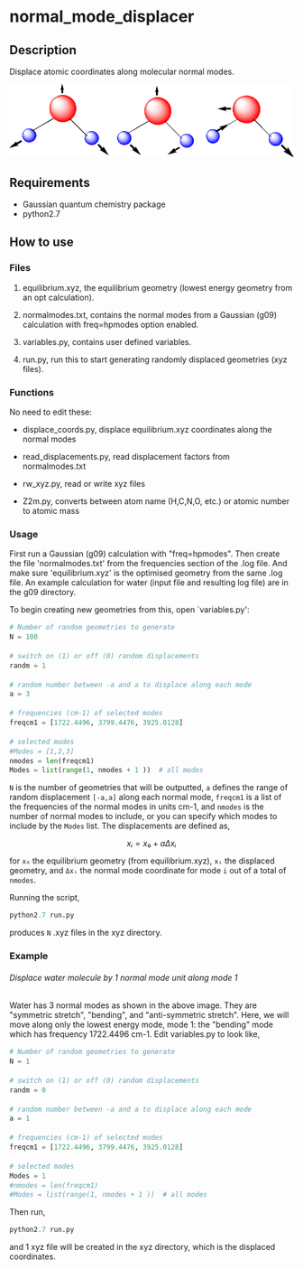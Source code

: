 # normal\_mode\_displacer

## Description
Displace atomic coordinates along molecular normal modes.

![watermodes](watermodes.gif)

## Requirements

- Gaussian quantum chemistry package
- python2.7

## How to use

### Files

1. equilibrium.xyz, the equilibrium geometry (lowest energy geometry from an opt calculation).

2. normalmodes.txt, contains the normal modes from a Gaussian (g09) calculation with freq=hpmodes option enabled.

3. variables.py, contains user defined variables.

4. run.py, run this to start generating randomly displaced geometries (xyz files).

### Functions

No need to edit these:

- displace\_coords.py, displace equilibrium.xyz coordinates along the normal modes 

- read\_displacements.py, read displacement factors from normalmodes.txt

- rw\_xyz.py, read or write xyz files 

- Z2m.py, converts between atom name (H,C,N,O, etc.) or atomic number to atomic mass

### Usage

First run a Gaussian (g09) calculation with "freq=hpmodes". Then create the file 'normalmodes.txt' from the frequencies section of the .log file. And make sure 'equilibrium.xyz' is the optimised geometry from the same .log file. An example calculation for water (input file and resulting log file) are in the g09 directory.

To begin creating new geometries from this, open `variables.py':

```python
# Number of random geometries to generate
N = 100

# switch on (1) or off (0) random displacements
randm = 1

# random number between -a and a to displace along each mode
a = 3

# frequencies (cm-1) of selected modes
freqcm1 = [1722.4496, 3799.4476, 3925.0128] 

# selected modes
#Modes = [1,2,3]
nmodes = len(freqcm1)
Modes = list(range(1, nmodes + 1 ))  # all modes
```

``N`` is the number of geometries that will be outputted, ``a`` defines the range of random displacement ``[-a,a]`` along each normal mode, ``freqcm1`` is a list of the frequencies of the normal modes in units cm-1, and ``nmodes`` is the number of normal modes to include, or you can specify which modes to include by the ``Modes`` list. The displacements are defined as,

```math 
xᵢ= x₀ + aΔxᵢ
```
for ``x₀`` the equilibrium geometry (from equilibrium.xyz), ``xᵢ`` the displaced geometry, and ``Δxᵢ`` the normal mode coordinate for mode ``i`` out of a total of ``nmodes``. 

Running the script,
```python
python2.7 run.py
```

produces ``N`` .xyz files in the xyz directory.

### Example

###### Displace water molecule by 1 normal mode unit along mode 1

Water has 3 normal modes as shown in the above image. They are "symmetric stretch", "bending", and "anti-symmetric stretch". Here, we will move along only the lowest energy mode, mode 1: the "bending" mode which has frequency 1722.4496 cm-1.
Edit variables.py to look like, 

```python
# Number of random geometries to generate
N = 1

# switch on (1) or off (0) random displacements
randm = 0

# random number between -a and a to displace along each mode
a = 1

# frequencies (cm-1) of selected modes
freqcm1 = [1722.4496, 3799.4476, 3925.0128]

# selected modes
Modes = 1
#nmodes = len(freqcm1)
#Modes = list(range(1, nmodes + 1 ))  # all modes
```
Then run,

```python
python2.7 run.py
```
and 1 xyz file will be created in the xyz directory, which is the displaced coordinates.




